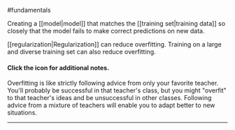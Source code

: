 #fundamentals

Creating a [[model|model]] that matches the
[[training set|training data]] so closely that the model fails to
make correct predictions on new data.

[[regularization|Regularization]] can reduce overfitting.
Training on a large and diverse training set can also reduce overfitting.

<section class="expandable">

<h4 class="showalways" id="click-the-icon-for-additional-notes._12" data-text=" Click the icon for additional notes. " tabindex="-1">
Click the icon for additional notes.
</h4>

<div class="expand-background">

Overfitting is like strictly following advice from only your favorite
teacher. You'll probably be successful in that teacher's class, but you
might "overfit" to that teacher's ideas and be unsuccessful in other
classes. Following advice from a mixture of teachers will enable you to
adapt better to new situations.

</div>

<hr />
</section>

